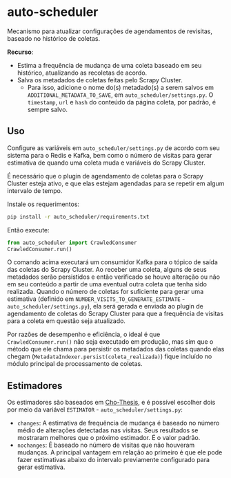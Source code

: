 # auto-scheduler

Mecanismo para atualizar configurações de agendamentos de revisitas, baseado no histórico de coletas.

**Recurso**:

- Estima a frequência de mudança de uma coleta baseado em seu histórico, atualizando as recoletas de acordo.
- Salva os metadados de coletas feitas pelo Scrapy Cluster.
    - Para isso, adicione o nome do(s) metadado(s) a serem salvos em `ADDITIONAL_METADATA_TO_SAVE`, em `auto_scheduler/settings.py`. O `timestamp`, `url` e `hash` do conteúdo da página coleta, por padrão, é sempre salvo.

## Uso

Configure as variáveis em `auto_scheduler/settings.py` de acordo com seu sistema para o Redis e Kafka, bem como o número de visitas para gerar estimativa de quando uma coleta muda e variáveis do Scrapy Cluster.

É necessário que o plugin de agendamento de coletas para o Scrapy Cluster esteja ativo, e que elas estejam agendadas para se repetir em algum intervalo de tempo.

Instale os requerimentos:

```bash
pip install -r auto_scheduler/requirements.txt
```

Então execute:

```python
from auto_scheduler import CrawledConsumer
CrawledConsumer.run()
```

O comando acima executará um consumidor Kafka para o tópico de saída das coletas do Scrapy Cluster. Ao receber uma coleta, alguns de seus metadados serão persistidos e então verificado se houve alteração ou não em seu conteúdo a partir de uma eventual outra coleta que tenha sido realizada. Quando o número de coletas for suficiente para gerar uma estimativa (definido em `NUMBER_VISITS_TO_GENERATE_ESTIMATE` - `auto_scheduler/settings.py`), ela será gerada e enviada ao plugin de agendamento de coletas do Scrapy Cluster para que a frequência de visitas para a coleta em questão seja atualizado.

Por razões de desempenho e eficiência, o ideal é que `CrawledConsumer.run()` não seja executado em produção, mas sim que o método que ele chama para persistir os metadados das coletas quando elas chegam (`MetadataIndexer.persist(coleta_realizada)`) fique incluído no módulo principal de processamento de coletas. 

## Estimadores

Os estimadores são baseados em [Cho-Thesis](https://oak.cs.ucla.edu/~cho/papers/cho-thesis.pdf), e é possível escolher dois por meio da variável `ESTIMATOR` - `auto_scheduler/settings.py`:

- `changes`: A estimativa de frequência de mudança é baseado no número médio de alterações detectadas nas visitas. Seus resultados se mostraram melhores que o próximo estimador. É o valor padrão. 
- `nochanges`: É baseado no número de visitas que não houveram mudanças. A principal vantagem em relação ao primeiro é que ele pode fazer estimativas abaixo do intervalo previamente configurado para gerar estimativa.


